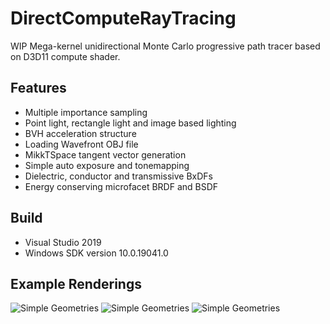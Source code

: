 # DirectComputeRayTracing
WIP Mega-kernel unidirectional Monte Carlo progressive path tracer based on D3D11 compute shader.

## Features
- Multiple importance sampling
- Point light, rectangle light and image based lighting
- BVH acceleration structure
- Loading Wavefront OBJ file
- MikkTSpace tangent vector generation
- Simple auto exposure and tonemapping
- Dielectric, conductor and transmissive BxDFs
- Energy conserving microfacet BRDF and BSDF

## Build
- Visual Studio 2019
- Windows SDK version 10.0.19041.0

## Example Renderings
![Simple Geometries](https://dsm01pap001files.storage.live.com/y4mlJsNQdGHKksgH59ruV2iGbA70CVJynMqsoEmVp_lr1OKiXhNv50e6y9a64z7Kr_pbICNwaJzox2ojXD7ctHp7rkS3iKz6AIjwM3-ZqXTSs4WsK0zShiXwpHPWFuqvuzLJiRi4YWwKoodG4DUIYkigdr4W0wCan3JKuH_F1a9NnFs33_-4orLmBRwERXhKDzR?width=3840&height=2100&cropmode=none)
![Simple Geometries](https://dsm01pap001files.storage.live.com/y4mW0646RrUbd1AvwkO3ArPSH3oe624S-OVH9E5pUW8VS7H00Xnl9fQvRyosVjsq4MpO3gbHfkzIHnhWEwzTGuVvs5OQnE82lBggXLmFGoKSO16P10JkMPp-pAx4WiMlMHiyi0Ek0G5t-QGeTM6h053dpcqwF4j-nZmir2N7yFVsXZSyce9wdAiZ5mee0p1kNVL?width=3840&height=2100&cropmode=none)
![Simple Geometries](https://dsm01pap001files.storage.live.com/y4m5em9u4C4AK4Zq4xj_xPQncALHoYGfKtzIX7pQ_XTVcWDw1VMXuo4CBkjunytvkES1gInKMneJeKNp-CJTGK8A2OBYHaEx8XBiWH3YmNRWhvPQH55vxEaAQHFpHv2KasfP_HllD0FI4lmBe1xiwkuGjIvtX1LLtdJZkqNKvaXi445ucXPDeRepnjqWawG7H0D?width=1438&height=807&cropmode=none)

